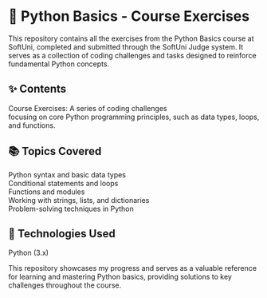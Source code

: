 # 📘 Python Basics - Course Exercises

This repository contains all the exercises from the Python Basics course at SoftUni, completed and submitted through the SoftUni Judge system. It serves as a collection of coding challenges and tasks designed to reinforce fundamental Python concepts.

## ✨ Contents
Course Exercises: A series of coding challenges <br> focusing on core Python programming principles, such as data types, loops, and functions.

## 📚 Topics Covered
Python syntax and basic data types<br>
Conditional statements and loops<br>
Functions and modules<br>
Working with strings, lists, and dictionaries<br>
Problem-solving techniques in Python

## 🚀 Technologies Used
Python (3.x)

This repository showcases my progress and serves as a valuable reference for learning and mastering Python basics, providing solutions to key challenges throughout the course.
